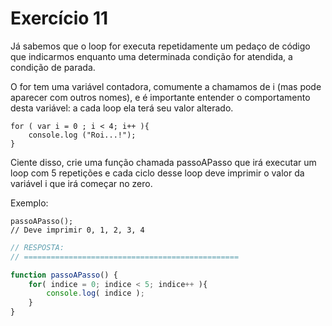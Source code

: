 

# Exercício 11


Já sabemos que o loop for executa repetidamente um pedaço de código que indicarmos enquanto uma determinada condição for atendida, a condição de parada.

O for tem uma variável contadora, comumente a chamamos de i (mas pode aparecer com outros nomes), e é importante entender o comportamento desta variável: a cada loop ela terá seu valor alterado.

    for ( var i = 0 ; i < 4; i++ ){ 
        console.log ("Roi...!");
    }

Ciente disso, crie uma função chamada passoAPasso que irá executar um loop com 5 repetições e cada ciclo desse loop deve imprimir o valor da variável i que irá começar no zero.

Exemplo:

    passoAPasso();
    // Deve imprimir 0, 1, 2, 3, 4 


```javascript
// RESPOSTA:
// ================================================

function passoAPasso() {
    for( indice = 0; indice < 5; indice++ ){
        console.log( indice );
    }
}

```
